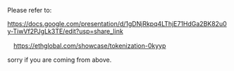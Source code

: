 Please refer to:

  https://docs.google.com/presentation/d/1gDNjRkpq4LThjE71HdGa2BK82u0y-TiwVf2PJgLk3TE/edit?usp=share_link

　https://ethglobal.com/showcase/tokenization-0kyyp


 sorry if you are coming from above.
 
